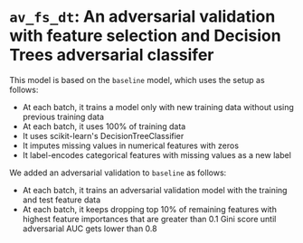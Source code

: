# `av_fs_dt`: An adversarial validation with feature selection and Decision Trees adversarial classifer

This model is based on the `baseline` model, which uses the setup as follows:

* At each batch, it trains a model only with new training data without using previous training data
* At each batch, it uses 100% of training data
* It uses scikit-learn's DecisionTreeClassifier
* It imputes missing values in numerical features with zeros
* It label-encodes categorical features with missing values as a new label

We added an adversarial validation to `baseline` as follows:

* At each batch, it trains an adversarial validation model with the training and test feature data
* At each batch, it keeps dropping top 10% of remaining features with highest feature importances that are greater than 0.1 Gini score until adversarial AUC gets lower than 0.8
